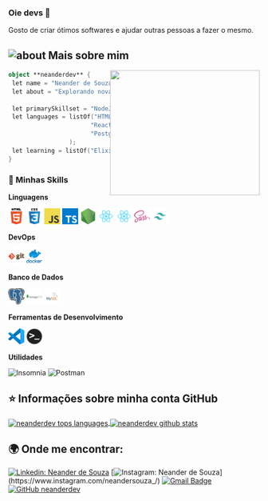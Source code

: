 ### Oie devs 👋

Gosto de criar ótimos softwares e ajudar outras pessoas a fazer o mesmo.

## <img width="45" alt="about" src="https://raw.github.com/elizarov/elizarov/master/about.png"> Mais sobre mim

<img align="right" width="300" height="250" src="https://i2.wp.com/allhtaccess.info/wp-content/uploads/2018/03/programming.gif?fit=1281%2C716&ssl=1" />

```kotlin
object **neanderdev** {
 let name = "Neander de Souza Faria";
 let about = "Explorando novas tecnologias e desenvolvendo aplicações.";
 
 let primarySkillset = "NodeJS, React e React Native";
 let languages = listOf("HTML", "CSS", "JavaScript", "TypeScript", "NodeJS", "React", 
                       "React Native", "Git", "Docker", "SASS", "Tailwind CSS", 
                       "PostgreSQL", "MongoDB", "MySQL"
                 );
 let learning = listOf("Elixir", "Fluter");
}
```

### 🚀 Minhas Skills

**Linguagens**

<code><img height="32" src="https://raw.githubusercontent.com/github/explore/80688e429a7d4ef2fca1e82350fe8e3517d3494d/topics/html/html.png" alt="HTML5"/></code>
<code><img height="32" src="https://raw.githubusercontent.com/github/explore/80688e429a7d4ef2fca1e82350fe8e3517d3494d/topics/css/css.png" alt="CSS"/></code>
<code><img height="32" src="https://raw.githubusercontent.com/github/explore/80688e429a7d4ef2fca1e82350fe8e3517d3494d/topics/javascript/javascript.png" alt="Javascript"/></code>
<code><img height="32" src="https://raw.githubusercontent.com/github/explore/80688e429a7d4ef2fca1e82350fe8e3517d3494d/topics/typescript/typescript.png" alt="Typescript"/></code>
<code><img height="32" src="https://raw.githubusercontent.com/github/explore/80688e429a7d4ef2fca1e82350fe8e3517d3494d/topics/nodejs/nodejs.png" alt="Nodejs"/></code>
<code><img height="32" src="https://raw.githubusercontent.com/github/explore/80688e429a7d4ef2fca1e82350fe8e3517d3494d/topics/react/react.png" alt="ReactJS"/></code>
<code><img height="32" src="https://raw.githubusercontent.com/github/explore/80688e429a7d4ef2fca1e82350fe8e3517d3494d/topics/react-native/react-native.png" alt="React Native"/></code>
<code><img height="32" src="https://raw.githubusercontent.com/github/explore/80688e429a7d4ef2fca1e82350fe8e3517d3494d/topics/sass/sass.png" alt="SASS"/></code>
<code><img height="32" src="https://raw.githubusercontent.com/github/explore/80688e429a7d4ef2fca1e82350fe8e3517d3494d/topics/tailwind/tailwind.png" alt="Tailwind CSS"/></code>

**DevOps**

<code><img height="32" src="https://raw.githubusercontent.com/github/explore/80688e429a7d4ef2fca1e82350fe8e3517d3494d/topics/git/git.png" alt="Git"/></code>
<code><img height="32" src="https://raw.githubusercontent.com/github/explore/80688e429a7d4ef2fca1e82350fe8e3517d3494d/topics/docker/docker.png" alt="Docker"/></code>

**Banco de Dados**

<code><img height="32" src="https://raw.githubusercontent.com/github/explore/80688e429a7d4ef2fca1e82350fe8e3517d3494d/topics/postgresql/postgresql.png" alt="PostegreSQL"/></code>
<code><img height="32" src="https://raw.githubusercontent.com/github/explore/80688e429a7d4ef2fca1e82350fe8e3517d3494d/topics/mongodb/mongodb.png" alt="MongoDB"/></code>
<code><img height="32" src="https://raw.githubusercontent.com/github/explore/80688e429a7d4ef2fca1e82350fe8e3517d3494d/topics/mysql/mysql.png" alt="MySQL"/></code>
  
**Ferramentas de Desenvolvimento**

<code><img height="32" src="https://raw.githubusercontent.com/github/explore/80688e429a7d4ef2fca1e82350fe8e3517d3494d/topics/visual-studio-code/visual-studio-code.png" alt="Vs Code"/></code>
<code><img height="32" src="https://raw.githubusercontent.com/github/explore/80688e429a7d4ef2fca1e82350fe8e3517d3494d/topics/terminal/terminal.png" alt="Bash"/></code>

**Utilidades**

![Insomnia](https://img.shields.io/badge/-Insomnia-333333?style=flat&logo=insomnia)
![Postman](https://img.shields.io/badge/-Postman-333333?style=flat&logo=postman)

## ⭐ Informações sobre minha conta GitHub

<a href="https://github.com/neanderdev">
  <img align="center" src="https://github-readme-stats.vercel.app/api/top-langs/?username=neanderdev&layout=compact&theme=cobalt" alt="neanderdev tops languages" />
</a>

<a href="https://github.com/neanderdev">
 <img align="center" src="https://github-readme-stats.vercel.app/api?username=neanderdev&theme=cobalt&show_icons=true" alt="neanderdev github stats" />
</a>

<br/>

## 🌍 Onde me encontrar:

[![Linkedin: Neander de Souza](https://img.shields.io/badge/-Neander-blue?style=flat-square&logo=Linkedin&logoColor=white&link=https://www.linkedin.com/in/neander-de-souza-faria-3a93961a7/)](https://www.linkedin.com/in/neander-de-souza-faria-3a93961a7/)
[![Instagram: Neander de Souza](https://img.shields.io/badge/-Neander-red?style=flat-square&logo=Instagram&logoColor=white&link=https://www.instagram.com/neandersouza_)](https://www.instagram.com/neandersouza_/)
[![Gmail Badge](https://img.shields.io/badge/-neander.faria@hotmail.com-006bed?style=flat-square&logo=Gmail&logoColor=white&link=mailto:neander.faria@hotmail.com)](mailto:neander.faria@hotmail.com)
[![GitHub neanderdev]( https://img.shields.io/github/followers/neanderdev?label=follow&style=social)](https://github.com/neanderdev)

